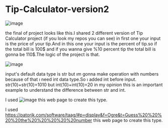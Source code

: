 # Tip-Calculator-version2

![image](https://github.com/user-attachments/assets/68d1dd61-dbbc-4321-97e1-64da2e7524e2)

the final of project looks like this.I shared 2 different version of Tip Calculator project (if you look my repos you can see) in first one your input is the price of your tip.And in this one your input is the percent of tip.so if the total bill is 100$ and if you wanna give %10 percent tip the total bill is gonna be 110$.The logic of the project is that.




![image](https://github.com/user-attachments/assets/2d6cdae3-e271-4093-baa0-7de71a61c790)

input's default data type is str but ım gonna make operation with numbers because of that ı need int data type.So ı added int before input.
str(10)+str(10)=1010 but int(10)+int(10)=20 in my opinion this is an important example to understand the difference between str and int.



I used  ![image](https://github.com/user-attachments/assets/53980658-a59c-4d70-8d93-fb845f7345cb) this web page to create this type.

I used  https://patorjk.com/software/taag/#p=display&f=Ogre&t=Guess%20%20%20%20the%20%20%20%20%20number  this web page to create this type.





